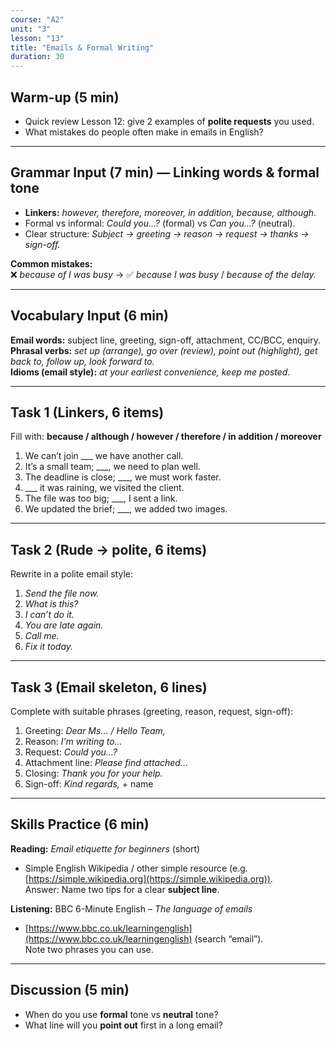 ```yaml
---
course: "A2"
unit: "3"
lesson: "13"
title: "Emails & Formal Writing"
duration: 30
---
```


## Warm-up (5 min)
- Quick review Lesson 12: give 2 examples of **polite requests** you used.  
- What mistakes do people often make in emails in English?

---

## Grammar Input (7 min) — **Linking words & formal tone**
- **Linkers:** *however, therefore, moreover, in addition, because, although.*  
- Formal vs informal: *Could you…?* (formal) vs *Can you…?* (neutral).  
- Clear structure: *Subject → greeting → reason → request → thanks → sign-off.*

**Common mistakes:**  
❌ *because of I was busy* → ✅ *because I was busy* / *because of the delay.*

---

## Vocabulary Input (6 min)
**Email words:** subject line, greeting, sign-off, attachment, CC/BCC, enquiry.  
**Phrasal verbs:** *set up (arrange), go over (review), point out (highlight), get back to, follow up, look forward to.*  
**Idioms (email style):** *at your earliest convenience, keep me posted.*

---

## Task 1 (Linkers, 6 items)
Fill with: **because / although / however / therefore / in addition / moreover**  
1. We can’t join ___ we have another call.  
2. It’s a small team; ___, we need to plan well.  
3. The deadline is close; ___, we must work faster.  
4. ___ it was raining, we visited the client.  
5. The file was too big; ___, I sent a link.  
6. We updated the brief; ___, we added two images.

---

## Task 2 (Rude → polite, 6 items)
Rewrite in a polite email style:  
1. *Send the file now.*  
2. *What is this?*  
3. *I can’t do it.*  
4. *You are late again.*  
5. *Call me.*  
6. *Fix it today.*

---

## Task 3 (Email skeleton, 6 lines)
Complete with suitable phrases (greeting, reason, request, sign-off):  
1. Greeting: *Dear Ms… / Hello Team,*  
2. Reason: *I’m writing to…*  
3. Request: *Could you…?*  
4. Attachment line: *Please find attached…*  
5. Closing: *Thank you for your help.*  
6. Sign-off: *Kind regards,* + name

---

## Skills Practice (6 min)
**Reading:** *Email etiquette for beginners* (short)  
- Simple English Wikipedia / other simple resource (e.g. [https://simple.wikipedia.org](https://simple.wikipedia.org)).  
Answer: Name two tips for a clear **subject line**.

**Listening:** BBC 6-Minute English – *The language of emails*  
- [https://www.bbc.co.uk/learningenglish](https://www.bbc.co.uk/learningenglish) (search “email”).  
Note two phrases you can use.

---

## Discussion (5 min)
- When do you use **formal** tone vs **neutral** tone?  
- What line will you **point out** first in a long email?
